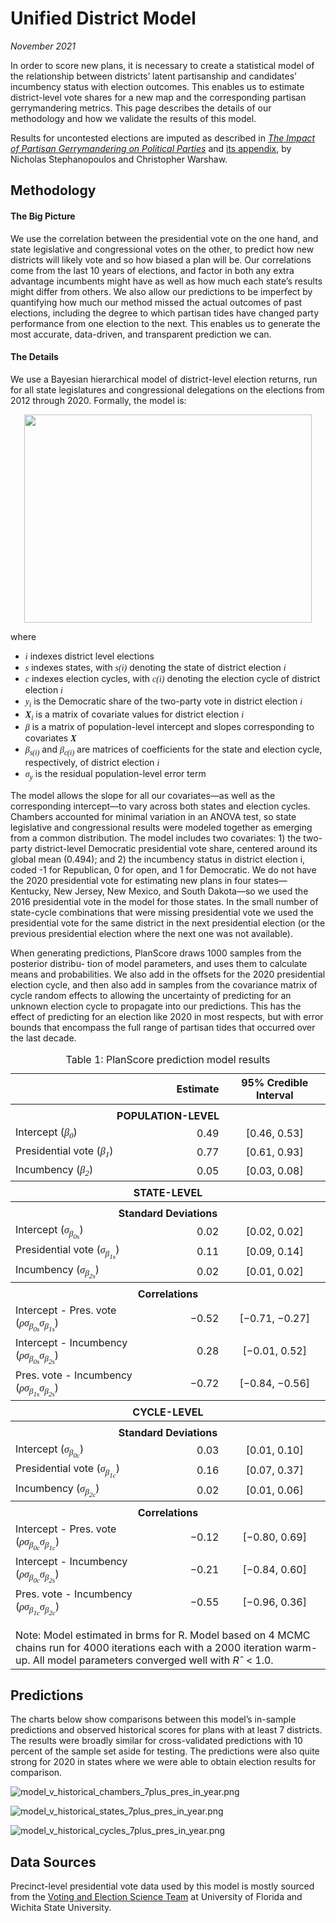 Unified District Model
===

_November 2021_

In order to score new plans, it is necessary to create a statistical model of the relationship between districts’ latent partisanship and candidates’ incumbency status with election outcomes. This enables us to estimate district-level vote shares for a new map and the corresponding partisan gerrymandering metrics. This page describes the details of our methodology and how we validate the results of this model.

Results for uncontested elections are imputed as described in [*The Impact of Partisan Gerrymandering on Political Parties*](https://onlinelibrary.wiley.com/doi/abs/10.1111/lsq.12276) and [its appendix](https://onlinelibrary.wiley.com/action/downloadSupplement?doi=10.1111%2Flsq.12276&file=lsq12276-sup-0001-Supinfo.pdf), by Nicholas Stephanopoulos and Christopher Warshaw.

Methodology
---

#### The Big Picture

We use the correlation between the presidential vote on the one hand, and state legislative and congressional votes on the other, to predict how new districts will likely vote and so how biased a plan will be. Our correlations come from the last 10 years of elections, and factor in both any extra advantage incumbents might have as well as how much each state’s results might differ from others. We also allow our predictions to be imperfect by quantifying how much our method missed the actual outcomes of past elections, including the degree to which partisan tides have changed party performance from one election to the next. This enables us to generate the most accurate, data-driven, and transparent prediction we can.

#### The Details

We use a Bayesian hierarchical model of district-level election returns, run for all state legislatures and congressional delegations on the elections from 2012 through 2020. Formally, the model is:

<p style="text-align:center"><img src="matrix.png" style="width:460px;height:333px"></p>

where

- <var style="font-family:serif">i</var> indexes district level elections
- <var style="font-family:serif">s</var> indexes states, with <var style="font-family:serif">s(i)</var> denoting the state of district election <var style="font-family:serif">i</var>
- <var style="font-family:serif">c</var> indexes election cycles, with <var style="font-family:serif">c(i)</var> denoting the election cycle of district election <var style="font-family:serif">i</var>
- <var style="font-family:serif">y<sub>i</sub></var> is the Democratic share of the two-party vote in district election <var style="font-family:serif">i</var>
- <var style="font-family:serif"><b>X</b><sub>i</sub></var> is a matrix of covariate values for district election <var style="font-family:serif">i</var>
- <var style="font-family:serif">β</var> is a matrix of population-level intercept and slopes corresponding to covariates <var style="font-family:serif"><b>X</b></var>
- <var style="font-family:serif">β<sub>s(i)</sub></var> and <var style="font-family:serif">β<sub>c(i)</sub></var> are matrices of coefficients for the state and election cycle, respectively, of district election <var style="font-family:serif">i</var>
- <var style="font-family:serif">σ<sub>y</sub></var> is the residual population-level error term

The model allows the slope for all our covariates—as well as the corresponding intercept—to vary across both states and election cycles. Chambers accounted for minimal variation in an ANOVA test, so state legislative and congressional results were modeled together as emerging from a common distribution. The model includes two covariates: 1) the two-party district-level Democratic presidential vote share, centered around its global mean (0.494); and 2) the incumbency status in district election i, coded -1 for Republican, 0 for open, and 1 for Democratic. We do not have the 2020 presidential vote for estimating new plans in four states—Kentucky, New Jersey, New Mexico, and South Dakota—so we used the 2016 presidential vote in the model for those states. In the small number of state-cycle combinations that were missing presidential vote we used the presidential vote for the same district in the next presidential election (or the previous presidential election where the next one was not available).

When generating predictions, PlanScore draws 1000 samples from the posterior distribu- tion of model parameters, and uses them to calculate means and probabilities. We also add in the offsets for the 2020 presidential election cycle, and then also add in samples from the covariance matrix of cycle random effects to allowing the uncertainty of predicting for an unknown election cycle to propagate into our predictions. This has the effect of predicting for an election like 2020 in most respects, but with error bounds that encompass the full range of partisan tides that occurred over the last decade.

<table>
    <caption>Table 1: PlanScore prediction model results</caption>
    <thead>
        <tr>
            <th></th>
            <th style="text-align:right">Estimate</th>
            <th style="text-align:center">95% Credible Interval</th>
        </tr>
    </thead>
    <tbody>
        <tr>
            <th colspan="3" style="padding-top:.5em">POPULATION-LEVEL</th>
        </tr>
        <tr>
            <td style="font-weight:normal">Intercept (<var style="font-family:serif">β<sub>0</sub></var>)</td>
            <td align="right">0.49</td>
            <td align="center">[0.46, 0.53]</td>
        </tr>
        <tr>
            <td style="font-weight:normal">Presidential vote (<var style="font-family:serif">β<sub>1</sub></var>)</td>
            <td align="right">0.77</td>
            <td align="center">[0.61, 0.93]</td>
        </tr>
        <tr>
            <td style="font-weight:normal">Incumbency (<var style="font-family:serif">β<sub>2</sub></var>)</td>
            <td align="right">0.05</td>
            <td align="center">[0.03, 0.08]</td>
        </tr>
        <tr>
            <th colspan="3" style="padding-top:.5em">STATE-LEVEL</th>
        </tr>
        <tr>
            <th colspan="3" style="padding-top:.5em">Standard Deviations</th>
        </tr>
        <tr>
            <td style="font-weight:normal">Intercept (<var style="font-family:serif">σ<sub>β<sub>0s</sub></sub></var>)</td>
            <td align="right">0.02</td>
            <td align="center">[0.02, 0.02]</td>
        </tr>
        <tr>
            <td style="font-weight:normal">Presidential vote (<var style="font-family:serif">σ<sub>β<sub>1s</sub></sub></var>)</td>
            <td align="right">0.11</td>
            <td align="center">[0.09, 0.14]</td>
        </tr>
        <tr>
            <td style="font-weight:normal">Incumbency (<var style="font-family:serif">σ<sub>β<sub>2s</sub></sub></var>)</td>
            <td align="right">0.02</td>
            <td align="center">[0.01, 0.02]</td>
        </tr>
        <tr>
            <th colspan="3" style="padding-top:.5em">Correlations</th>
        </tr>
        <tr>
            <td style="font-weight:normal">Intercept - Pres. vote (<var style="font-family:serif">ρσ<sub>β<sub>0s</sub></sub></var><var style="font-family:serif">σ<sub>β<sub>1s</sub></sub></var>)</td>
            <td align="right">−0.52</td>
            <td align="center">[−0.71, −0.27]</td>
        </tr>
        <tr>
            <td style="font-weight:normal">Intercept - Incumbency (<var style="font-family:serif">ρσ<sub>β<sub>0s</sub></sub></var><var style="font-family:serif">σ<sub>β<sub>2s</sub></sub></var>)</td>
            <td align="right">0.28</td>
            <td align="center">[−0.01, 0.52]</td>
        </tr>
        <tr>
            <td style="font-weight:normal">Pres. vote - Incumbency (<var style="font-family:serif">ρσ<sub>β<sub>1s</sub></sub></var><var style="font-family:serif">σ<sub>β<sub>2s</sub></sub></var>)</td>
            <td align="right">−0.72</td>
            <td align="center">[−0.84, −0.56]</td>
        </tr>
        <tr>
            <th colspan="3" style="padding-top:.5em">CYCLE-LEVEL</th>
        </tr>
        <tr>
            <th colspan="3" style="padding-top:.5em">Standard Deviations</th>
        </tr>
        <tr>
            <td style="font-weight:normal">Intercept (<var style="font-family:serif">σ<sub>β<sub>0c</sub></sub></var>)</td>
            <td align="right">0.03</td>
            <td align="center">[0.01, 0.10]</td>
        </tr>
        <tr>
            <td style="font-weight:normal">Presidential vote (<var style="font-family:serif">σ<sub>β<sub>1c</sub></sub></var>)</td>
            <td align="right">0.16</td>
            <td align="center">[0.07, 0.37]</td>
        </tr>
        <tr>
            <td style="font-weight:normal">Incumbency (<var style="font-family:serif">σ<sub>β<sub>2c</sub></sub></var>)</td>
            <td align="right">0.02</td>
            <td align="center">[0.01, 0.06]</td>
        </tr>
        <tr>
            <th colspan="3" style="padding-top:.5em">Correlations</th>
        </tr>
        <tr>
            <td style="font-weight:normal">Intercept - Pres. vote (<var style="font-family:serif">ρσ<sub>β<sub>0c</sub></sub></var><var style="font-family:serif">σ<sub>β<sub>1c</sub></sub></var>)</td>
            <td align="right">−0.12</td>
            <td align="center">[−0.80, 0.69]</td>
        </tr>
        <tr>
            <td style="font-weight:normal">Intercept - Incumbency (<var style="font-family:serif">ρσ<sub>β<sub>0c</sub></sub></var><var style="font-family:serif">σ<sub>β<sub>2s</sub></sub></var>)</td>
            <td align="right">−0.21</td>
            <td align="center">[−0.84, 0.60]</td>
        </tr>
        <tr>
            <td style="font-weight:normal">Pres. vote - Incumbency (<var style="font-family:serif">ρσ<sub>β<sub>1c</sub></sub></var><var style="font-family:serif">σ<sub>β<sub>2c</sub></sub></var>)</td>
            <td align="right">−0.55</td>
            <td align="center">[−0.96, 0.36]</td>
        </tr>
        <tr>
            <td colspan="3" style="padding-top:1em;font-weight:normal">
                Note: Model estimated in brms for R. Model based on 4 MCMC chains run for 4000 iterations each with a 2000 iteration warm-up. All model parameters converged well with <var>Rˆ</var> &lt; 1.0.
            </td>
        </tr>
    </tbody>
</table>

Predictions
---

The charts below show comparisons between this model’s in-sample predictions and observed historical scores for plans with at least 7 districts. The results were broadly similar for cross-validated predictions with 10 percent of the sample set aside for testing. The predictions were also quite strong for 2020 in states where we were able to obtain election results for comparison.

![model_v_historical_chambers_7plus_pres_in_year.png](model_v_historical_chambers_7plus_pres_in_year.png)

![model_v_historical_states_7plus_pres_in_year.png](model_v_historical_states_7plus_pres_in_year.png)

![model_v_historical_cycles_7plus_pres_in_year.png](model_v_historical_cycles_7plus_pres_in_year.png)

Data Sources
---

Precinct-level presidential vote data used by this model is mostly sourced from the [Voting and Election Science Team](https://dataverse.harvard.edu/dataverse/electionscience) at University of Florida and Wichita State University.
